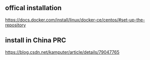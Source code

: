 ## offical installation
https://docs.docker.com/install/linux/docker-ce/centos/#set-up-the-repository 

## install in China PRC

https://blog.csdn.net/kamputer/article/details/79047765
